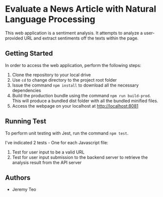 # Evaluate a News Article with Natural Language Processing

This web application is a sentiment analysis. It attempts to analyze a user-provided URL and extract sentiments off the texts within the page.

## Getting Started

In order to access the web application, perform the following steps:

1. Clone the repository to your local drive
2. Use `cd` to change directory to the project root folder
3. Issue the command `npm install` to download all the necessary dependencies
4. Build the production bundle using the command `npm run build-prod`. This will produce a bundled dist folder with all the bundled minified files.
5. Access the webpage on your localhost at [http://localhost:8081](http://localhost:8081)

## Running Test

To perform unit testing with Jest, run the command `npm test`.

I've indicated 2 tests - One for each Javascript file:

1. Test for user input to be a valid URL
2. Test for user input submission to the backend server to retrieve the analysis result from the API server

## Authors

- Jeremy Teo